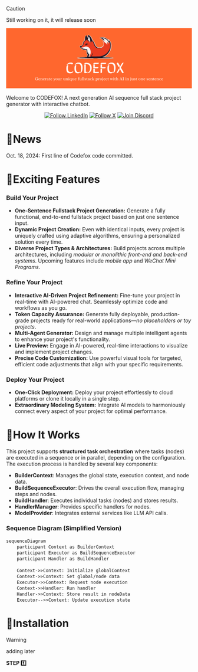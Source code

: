 > [!CAUTION]  
> Still working on it, it will release soon

![LOGO](./assets/codefox-badger.svg)

Welcome to CODEFOX! A next generation AI sequence full stack project generator with interactive chatbot.


<div align="center">

[![Follow LinkedIn](https://img.shields.io/badge/Follow_Codefox-blue?style=flat&logo=linkedin)](https://www.linkedin.com)  [![Follow X](https://img.shields.io/badge/Follow_Codefox-black?style=flat&logo=X)](https://x.com/Codefox_Tech)  [![Join Discord](https://img.shields.io/badge/Join_Discord-5865F2?style=flat&logo=discord&logoColor=white)](https://discord.com)

</div>



# 🎉News
Oct. 18, 2024: First line of Codefox code committed.

# 🌟Exciting Features
### Build Your Project
- **One-Sentence Fullstack Project Generation:** Generate a fully functional, end-to-end fullstack project based on just one sentence input.  
- **Dynamic Project Creation:**  Even with identical inputs, every project is uniquely crafted using adaptive algorithms, ensuring a personalized solution every time.   
- **Diverse Project Types & Architectures:** Build projects across multiple architectures, including *modular or monolithic front-end and back-end systems*. 
Upcoming features include *mobile app* and *WeChat Mini Programs*. 
### Refine Your Project
- **Interactive AI-Driven Project Refinement:** Fine-tune your project in real-time with AI-powered chat. Seamlessly optimize code and workflows as you go.  
- **Token Capacity Assurance:** Generate fully deployable, production-grade projects ready for real-world applications—*no placeholders or toy projects*.  
- **Multi-Agent Generator:** Design and manage multiple intelligent agents to enhance your project's functionality.  
- **Live Preview:** Engage in AI-powered, real-time interactions to visualize and implement project changes.  
- **Precise Code Customization:** Use powerful visual tools for targeted, efficient code adjustments that align with your specific requirements.  
### Deploy Your Project
- **One-Click Deployment:** Deploy your project effortlessly to cloud platforms or clone it locally in a single step.  
- **Extraordinary Modeling System:** Integrate AI models to harmoniously connect every aspect of your project for optimal performance.  


# 🤖How It Works
This project supports **structured task orchestration** where tasks (nodes) are executed in a sequence or in parallel, depending on the configuration. The execution process is handled by several key components:

- **BuilderContext**: Manages the global state, execution context, and node data.
- **BuildSequenceExecutor**: Drives the overall execution flow, managing steps and nodes.
- **BuildHandler**: Executes individual tasks (nodes) and stores results.
- **HandlerManager**: Provides specific handlers for nodes.
- **ModelProvider**: Integrates external services like LLM API calls.

### **Sequence Diagram (Simplified Version)**
```mermaid
sequenceDiagram
    participant Context as BuilderContext
    participant Executor as BuildSequenceExecutor
    participant Handler as BuildHandler

    Context->>Context: Initialize globalContext
    Context->>Context: Set global/node data
    Executor->>Context: Request node execution
    Context->>Handler: Run handler
    Handler->>Context: Store result in nodeData
    Executor-->>Context: Update execution state
```

# 🚀Installation

> [!WARNING]  
> adding later

 **STEP 1️⃣**



<!-- **Contribution（contributor/activity/star history）** -->

